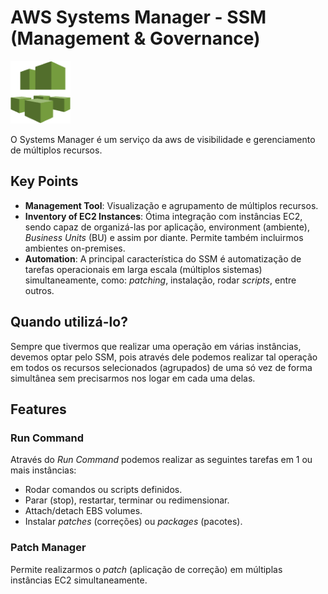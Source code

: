 # AWS Systems Manager - SSM (Management & Governance)

<img height=100px; alt="systems-manager" src="../../../images/systems-manager.png" />

O Systems Manager é um serviço da aws de visibilidade e gerenciamento de múltiplos recursos.

## Key Points

- **Management Tool**: Visualização e agrupamento de múltiplos recursos.
- **Inventory of EC2 Instances**: Ótima integração com instâncias EC2, sendo capaz de organizá-las por aplicação, environment (ambiente), *Business Units* (BU) e assim por diante. Permite também incluirmos ambientes on-premises.
- **Automation**: A principal característica do SSM é automatização de tarefas operacionais em larga escala (múltiplos sistemas) simultaneamente, como: *patching*, instalação, rodar *scripts*, entre outros.

## Quando utilizá-lo?

Sempre que tivermos que realizar uma operação em várias instâncias, devemos optar pelo SSM, pois através dele podemos realizar tal operação em todos os recursos selecionados (agrupados) de uma só vez de forma simultânea sem precisarmos nos logar em cada uma delas.

## Features

### Run Command

Através do *Run Command* podemos realizar as seguintes tarefas em 1 ou mais instâncias:

- Rodar comandos ou scripts definidos.
- Parar (stop), restartar, terminar ou redimensionar.
- Attach/detach EBS volumes.
- Instalar *patches* (correções) ou *packages* (pacotes).

### Patch Manager

Permite realizarmos o *patch* (aplicação de correção) em múltiplas instâncias EC2 simultaneamente.